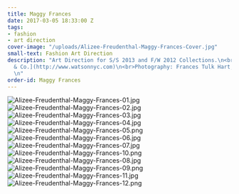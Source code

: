 ```yaml
---
title: Maggy Frances
date: 2017-03-05 18:33:00 Z
tags:
- fashion
- art direction
cover-image: "/uploads/Alizee-Freudenthal-Maggy-Frances-Cover.jpg"
small-text: Fashion Art Direction
description: "Art Direction for S/S 2013 and F/W 2012 Collections.\n<br>Agency: [Watson
  & Co.](http://www.watsonnyc.com)\n<br>Photography: Frances Tulk Hart, Adam Whitehead
  \n"
order-id: Maggy Frances
---
```


![Alizee-Freudenthal-Maggy-Frances-01.jpg](/uploads/Alizee-Freudenthal-Maggy-Frances-01.jpg)![Alizee-Freudenthal-Maggy-Frances-02.jpg](/uploads/Alizee-Freudenthal-Maggy-Frances-02.jpg)![Alizee-Freudenthal-Maggy-Frances-03.jpg](/uploads/Alizee-Freudenthal-Maggy-Frances-03.jpg)![Alizee-Freudenthal-Maggy-Frances-04.jpg](/uploads/Alizee-Freudenthal-Maggy-Frances-04.jpg)![Alizee-Freudenthal-Maggy-Frances-05.png](/uploads/Alizee-Freudenthal-Maggy-Frances-05.png)![Alizee-Freudenthal-Maggy-Frances-06.jpg](/uploads/Alizee-Freudenthal-Maggy-Frances-06.jpg)![Alizee-Freudenthal-Maggy-Frances-07.jpg](/uploads/Alizee-Freudenthal-Maggy-Frances-07.jpg)![Alizee-Freudenthal-Maggy-Frances-10.png](/uploads/Alizee-Freudenthal-Maggy-Frances-10.png)![Alizee-Freudenthal-Maggy-Frances-08.jpg](/uploads/Alizee-Freudenthal-Maggy-Frances-08.jpg)![Alizee-Freudenthal-Maggy-Frances-09.png](/uploads/Alizee-Freudenthal-Maggy-Frances-09.png)![Alizee-Freudenthal-Maggy-Frances-11.jpg](/uploads/Alizee-Freudenthal-Maggy-Frances-11.jpg)![Alizee-Freudenthal-Maggy-Frances-12.png](/uploads/Alizee-Freudenthal-Maggy-Frances-12.png)
